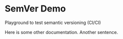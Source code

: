 # SemVer Demo

Playground to test semantic versioning (CI/CI)

Here is some other documentation.
Another sentence.
